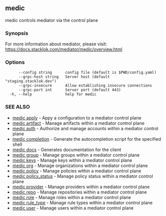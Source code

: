 ## medic

medic controls mediator via the control plane

### Synopsis

For more information about mediator, please visit:
https://docs.stacklok.com/mediator/medic/overview.html

### Options

```
      --config string      config file (default is $PWD/config.yaml)
      --grpc-host string   Server host (default "staging.stacklok.dev")
      --grpc-insecure      Allow establishing insecure connections
      --grpc-port int      Server port (default 443)
  -h, --help               help for medic
```

### SEE ALSO

* [medic apply](medic_apply.md)	 - Appy a configuration to a mediator control plane
* [medic artifact](medic_artifact.md)	 - Manage artifacts within a mediator control plane
* [medic auth](medic_auth.md)	 - Authorize and manage accounts within a mediator control plane
* [medic completion](medic_completion.md)	 - Generate the autocompletion script for the specified shell
* [medic docs](medic_docs.md)	 - Generates documentation for the client
* [medic group](medic_group.md)	 - Manage groups within a mediator control plane
* [medic keys](medic_keys.md)	 - Manage keys within a mediator control plane
* [medic org](medic_org.md)	 - Manage organizations within a mediator control plane
* [medic policy](medic_policy.md)	 - Manage policies within a mediator control plane
* [medic policy_status](medic_policy_status.md)	 - Manage policy status within a mediator control plane
* [medic provider](medic_provider.md)	 - Manage providers within a mediator control plane
* [medic repo](medic_repo.md)	 - Manage repositories within a mediator control plane
* [medic role](medic_role.md)	 - Manage roles within a mediator control plane
* [medic rule_type](medic_rule_type.md)	 - Manage rule types within a mediator control plane
* [medic user](medic_user.md)	 - Manage users within a mediator control plane

